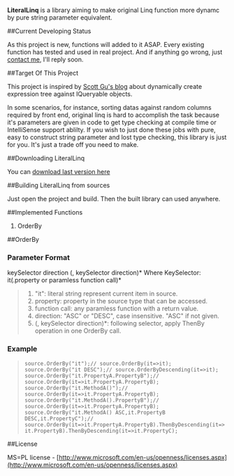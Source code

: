 **LiteralLinq** is a library aiming to make original Linq function more dynamc by pure string parameter equivalent.

##Current Developing Status

As this project is new, functions will added to it ASAP. Every existing function has tested and used in real project. And if anything go wrong, just [contact me](wengyuansheng@hotmail.com), I'll reply soon.

##Target Of This Project

This project is inspired by [Scott Gu's blog](http://weblogs.asp.net/scottgu/archive/2008/01/07/dynamic-linq-part-1-using-the-linq-dynamic-query-library.aspx) about dynamically create expression tree against IQueryable objects.

In some scenarios, for instance, sorting datas against random columns required by front end, original linq is hard to accomplish the task because it's parameters are given in code to get type checking at compile time or IntelliSense support ablilty. If you wish to just done these jobs with pure, easy to construct string parameter and lost type checking, this library is just for you. It's just a trade off you need to make.

##Downloading LiteralLinq

You can [download last version here](https://github.com/wengys/LiteralLinq/archive/master.zip) 

##Building LiteralLinq from sources

Just open the project and build. Then the built library can used anywhere.

##Implemented Functions

1. OrderBy

##OrderBy

### Parameter Format

keySelector direction (, keySelector direction)*
Where KeySelector:
it(.property or paramless function call)* 
>1. "it": literal string represent current item in source. 
>2. property: property in the source type that can be accessed.
>3. function call: any paramless function with a return value.
>4. direction: "ASC" or "DESC", case insensitive. "ASC" if not given.
>5. (, keySelector direction)*: following selector, apply ThenBy operation in one OrderBy call.

### Example

> `source.OrderBy("it");// source.OrderBy(it=>it);`
> `source.OrderBy("it DESC");// source.OrderByDescending(it=>it);`
> `source.OrderBy("it.PropertyA.PropertyB");// source.OrderBy(it=>it.PropertyA.PropertyB);`
> `source.OrderBy("it.MethodA()");// source.OrderBy(it=>it.PropertyA.PropertyB);`
> `source.OrderBy("it.MethodA().PropertyB");// source.OrderBy(it=>it.PropertyA.PropertyB);`
> `source.OrderBy("it.MethodA() ASC,it.PropertyB DESC,it.PropertyC");// source.OrderBy(it=>it.PropertyA.PropertyB).ThenByDescending(it=>it.PropertyB).ThenByDescending(it=>it.PropertyC);`

##License

MS=PL license - [http://www.microsoft.com/en-us/openness/licenses.aspx](http://www.microsoft.com/en-us/openness/licenses.aspx)
